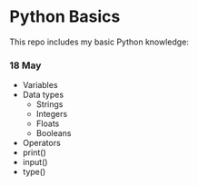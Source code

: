 # Python Basics

This repo includes my basic Python knowledge:

### 18 May
- Variables
- Data types
    - Strings
    - Integers
    - Floats
    - Booleans
- Operators
- print()
- input()
- type()
